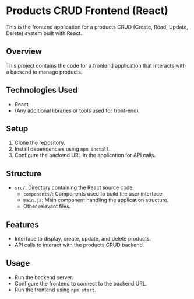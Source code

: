 # Products CRUD Frontend (React)

This is the frontend application for a products CRUD (Create, Read, Update, Delete) system built with React.

## Overview

This project contains the code for a frontend application that interacts with a backend to manage products.

## Technologies Used

- React
- (Any additional libraries or tools used for front-end)

## Setup

1. Clone the repository.
2. Install dependencies using `npm install`.
3. Configure the backend URL in the application for API calls.

## Structure

- `src/`: Directory containing the React source code.
  - `components/`: Components used to build the user interface.
  - `main.js`: Main component handling the application structure.
  - Other relevant files.

## Features

- Interface to display, create, update, and delete products.
- API calls to interact with the products CRUD backend.

## Usage

- Run the backend server.
- Configure the frontend to connect to the backend URL.
- Run the frontend using `npm start`.
